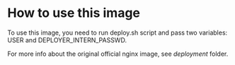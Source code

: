 # How to use this image

To use this image, you need to run deploy.sh script and pass two variables: USER and DEPLOYER_INTERN_PASSWD.


For more info about the original official nginx image, see *deployment* folder. 